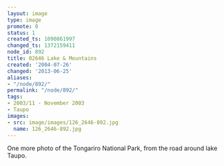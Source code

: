 ```yaml
---
layout: image
type: image
promote: 0
status: 1
created_ts: 1090861997
changed_ts: 1372159411
node_id: 892
title: 02646 Lake & Mountains
created: '2004-07-26'
changed: '2013-06-25'
aliases:
- "/node/892/"
permalink: "/node/892/"
tags:
- 2003/11 - November 2003
- Taupo
images:
- src: image/images/126_2646-892.jpg
  name: 126_2646-892.jpg
---
```

One more photo of the Tongariro National Park, from the road around lake Taupo.
